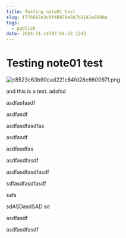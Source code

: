 ```yaml
---
title: Testing note01 test
slug: f776607e3c9f40979e5b7b1141e0898a
tags:
  - publish
date: 2024-11-14T07:54:53.124Z
---
```


# Testing note01 test

![c8523c63b90cad221c84fd28c660097f.png](/resources/2068b80be17f48318ab5c14ace1aa92f.png)

and this is a text.
adsfsd

asdfasfasdf

asdfasdf

asdfasdfasdfas

asdfasdf

asdfasdfas

asdfasdfasdf

asdfasdfasdfasdf

sdfasdfasdfasdf

safs

sdASDasdSAD
sd

asdfasdf

asdfasdfasdf
